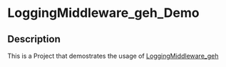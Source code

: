 # LoggingMiddleware_geh_Demo

## Description

This is a Project that demostrates the usage of
[LoggingMiddleware_geh](https://github.com/geh24/LoggingMiddleware_geh)



